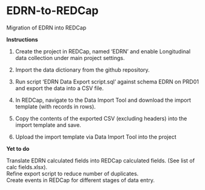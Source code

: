 # EDRN-to-REDCap
Migration of EDRN into REDCap

****Instructions****

1.	Create the project in REDCap, named ‘EDRN’ and enable Longitudinal data collection under main project settings.

2.	Import the data dictionary from the github repository.

3.	Run script ‘EDRN Data Export script.sql’ against schema EDRN on PRD01 and export the data into a CSV file.

4.	In REDCap, navigate to the Data Import Tool and download the import template (with records in rows).

5.	Copy the contents of the exported CSV (excluding headers) into the import template and save.

6.	Upload the import template via Data Import Tool into the project


****Yet to do****

Translate EDRN calculated fields into REDCap calculated fields. (See list of calc fields.xlsx).<br>
Refine export script to reduce number of duplicates.<br>
Create events in REDCap for different stages of data entry.<br>
